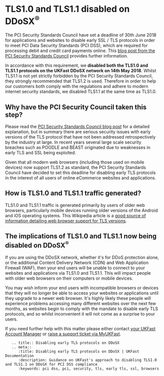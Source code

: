 # TLS1.0 and TLS1.1 disabled on DDoSX<sup>®</sup>

The PCI Security Standards Council have set a deadline of 30th June 2018 for applications and websites to disable early SSL / TLS protocols in order to meet PCI Data Security Standards (PCI DSS), which are required for processing debit and credit card payments online.  This [blog post from the PCI Security Standards Council](https://blog.pcisecuritystandards.org/are-you-ready-for-30-june-2018-sayin-goodbye-to-ssl-early-tls) provides further information.

In accordance with this requirement, we **disabled both the TLS1.0 and TLS1.1 protocols on the UKFast DDoSX network on 14th May 2018**.  Whilst TLS1.1 is not yet strictly forbidden by the PCI Security Standards Council, they strongly recommended that TLS1.2 is used.  Therefore in order to help our customers both comply with the regulations and adhere to modern internet security standards, we disabled TLS1.1 at the same time as TLS1.0.

## Why have the PCI Security Council taken this step?

Please read the [PCI Security Standards Council blog post](https://blog.pcisecuritystandards.org/are-you-ready-for-30-june-2018-sayin-goodbye-to-ssl-early-tls) for a detailed explanation, but in summary there are serious security issues with early versions of the TLS protocol that have not been addressed retrospectively by the industry at large.  In recent years several large scale security breaches such as POODLE and BEAST originated due to weaknesses in early TLS and SSL being exploited.

Given that all modern web browsers (including those used on mobile devices) now support TLS1.2 as standard, the PCI Security Standards Council have decided to set this deadline for disabling early TLS protocols in the interest of all users of online eCommerce websites and applications.


## How is TLS1.0 and TLS1.1 traffic generated?

TLS1.0 and TLS1.1 traffic is generated primarily by users of older web browsers, particularly mobile devices running older versions of the Android and iOS operating systems.  This Wikipedia article is a [good source of information detailing web browser support for TLS versions](https://en.wikipedia.org/wiki/Transport_Layer_Security).


## The implications of TLS1.0 and TLS1.1 now being disabled on DDoSX<sup>®</sup>

If you are using the DDoSX network, whether it's for DDoS protection alone, or the additional Content Delivery Network (CDN) and Web Application Firewall (WAF), then your end users will be unable to connect to your websites and applications via TLS1.0 and TLS1.1.  This will impact people with older web browsers on their computers or mobile devices.

You may wish inform your end users with incompatible browsers or devices that they will no longer be able to access your websites or applications until they upgrade to a newer web browser.  It's highly likely these people will experience problems accessing many different websites over the next few months, as websites begin to comply with the mandate to disable early TLS protocols, and so whilst inconvenient it will not come as a surprise to your users.

If you need further help with this matter please either contact [your UKFast Account Manager](https://my.ukfast.co.uk/account/your-account-manager.php) or [raise a support ticket via MyUKFast](https://my.ukfast.co.uk/pss/add.php).

```eval_rst
   .. title:: Disabling early TLS protocols on DDoSX
   .. meta::
      :title: Disabling early TLS protocols on DDoSX | UKFast Documentation
      :description: Guidance on UKFast's approach to disabling TLS1.0 and TLS1.1 on DDoSX for PCI DSS compliance
      :keywords: pci dss, pci, security, tls, early tls, ssl, browsers
```
